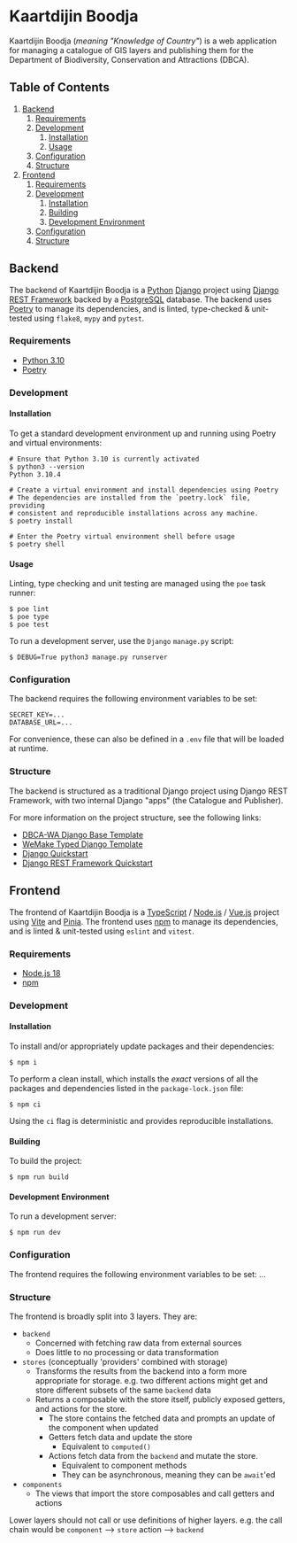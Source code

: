 # Kaartdijin Boodja
Kaartdijin Boodja (_meaning "Knowledge of Country"_) is a web application for managing a catalogue of GIS layers and
publishing them for the Department of Biodiversity, Conservation and Attractions (DBCA).

## Table of Contents
1. [Backend](#backend)
    1. [Requirements](#requirements)
    2. [Development](#development)
        1. [Installation](#installation)
        2. [Usage](#usage)
    3. [Configuration](#configuration)
    4. [Structure](#structure)
2. [Frontend](#frontend)
    1. [Requirements](#requirements-1)
    2. [Development](#development-1)
        1. [Installation](#installation-1)
        2. [Building](#building)
        2. [Development Environment](#development-environment)
    3. [Configuration](#configuration-1)
    4. [Structure](#structure-1)

## Backend
The backend of Kaartdijin Boodja is a [Python](https://www.python.org/) [Django](https://www.djangoproject.com/) project
using [Django REST Framework](https://www.django-rest-framework.org/) backed by a [PostgreSQL](https://www.postgresql.org/)
database. The backend uses [Poetry](https://python-poetry.org/) to manage its dependencies, and is linted, type-checked
& unit-tested using `flake8`, `mypy` and `pytest`.

### Requirements
* [Python 3.10](https://www.python.org/downloads/release/python-3100/)
* [Poetry](https://python-poetry.org/)

### Development
#### Installation
To get a standard development environment up and running using Poetry and virtual environments:
```shell
# Ensure that Python 3.10 is currently activated
$ python3 --version
Python 3.10.4

# Create a virtual environment and install dependencies using Poetry
# The dependencies are installed from the `poetry.lock` file, providing
# consistent and reproducible installations across any machine.
$ poetry install

# Enter the Poetry virtual environment shell before usage
$ poetry shell
```

#### Usage
Linting, type checking and unit testing are managed using the `poe` task runner:
```shell
$ poe lint
$ poe type
$ poe test
```

To run a development server, use the `Django` `manage.py` script:
```shell
$ DEBUG=True python3 manage.py runserver
```

### Configuration
The backend requires the following environment variables to be set:
```shell
SECRET_KEY=...
DATABASE_URL=...
```
For convenience, these can also be defined in a `.env` file that will be loaded at runtime.

### Structure
The backend is structured as a traditional Django project using Django REST Framework, with two internal Django
"apps" (the Catalogue and Publisher).

For more information on the project structure, see the following links:
* [DBCA-WA Django Base Template](https://github.com/dbca-wa/django-base-template)
* [WeMake Typed Django Template](https://github.com/wemake-services/wemake-django-template)
* [Django Quickstart](https://docs.djangoproject.com/en/3.2/intro/tutorial01/)
* [Django REST Framework Quickstart](https://www.django-rest-framework.org/tutorial/quickstart/)

## Frontend
The frontend of Kaartdijin Boodja is a [TypeScript](https://www.typescriptlang.org/) / [Node.js](https://nodejs.org/en/)
/ [Vue.js](https://vuejs.org/) project using [Vite](https://vitejs.dev/) and [Pinia](https://pinia.vuejs.org/). The
frontend uses [npm](https://www.npmjs.com/) to manage its dependencies, and is linted & unit-tested using `eslint` and
`vitest`.

### Requirements
* [Node.js 18](https://nodejs.org/en/blog/release/v18.0.0/)
* [npm](https://www.npmjs.com/)

### Development
#### Installation
To install and/or appropriately update packages and their dependencies:
```shell
$ npm i
```

To perform a clean install, which installs the _exact_ versions of all the packages and dependencies listed in the
`package-lock.json` file:
```shell
$ npm ci
```
Using the `ci` flag is deterministic and provides reproducible installations.

#### Building
To build the project:
```shell
$ npm run build
```

#### Development Environment
To run a development server:
```shell
$ npm run dev
```

### Configuration
The frontend requires the following environment variables to be set:
...

### Structure
The frontend is broadly split into 3 layers.
They are:
- `backend`
  - Concerned with fetching raw data from external sources
  - Does little to no processing or data transformation
- `stores` (conceptually 'providers' combined with storage)
  - Transforms the results from the backend into a form more appropriate for storage.
    e.g. two different actions might get and store different subsets of the same `backend` data
  - Returns a composable with the store itself, publicly exposed getters, and actions for the store.
    - The store contains the fetched data and prompts an update of the component when updated
    - Getters fetch data and update the store
      - Equivalent to `computed()`
    - Actions fetch data from the `backend` and mutate the store.
      - Equivalent to component methods
      - They can be asynchronous, meaning they can be `await`'ed
- `components`
  - The views that import the store composables and call getters and actions

Lower layers should not call or use definitions of higher layers.
e.g. the call chain would be `component` --> `store` action --> `backend`

